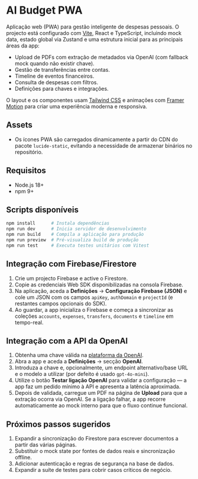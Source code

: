 # AI Budget PWA

Aplicação web (PWA) para gestão inteligente de despesas pessoais. O projecto está configurado com [Vite](https://vitejs.dev/),
React e TypeScript, incluindo mock data, estado global via Zustand e uma estrutura inicial para as principais áreas da app:

- Upload de PDFs com extração de metadados via OpenAI (com fallback mock quando não existir chave).
- Gestão de transferências entre contas.
- Timeline de eventos financeiros.
- Consulta de despesas com filtros.
- Definições para chaves e integrações.

O layout e os componentes usam [Tailwind CSS](https://tailwindcss.com/) e animações com [Framer Motion](https://www.framer.com/motion/) para criar uma experiência moderna e responsiva.

## Assets

- Os ícones PWA são carregados dinamicamente a partir do CDN do pacote `lucide-static`, evitando a necessidade de armazenar binários no repositório.

## Requisitos

- Node.js 18+
- npm 9+

## Scripts disponíveis

```bash
npm install      # Instala dependências
npm run dev      # Inicia servidor de desenvolvimento
npm run build    # Compila a aplicação para produção
npm run preview  # Pré-visualiza build de produção
npm run test     # Executa testes unitários com Vitest
```

## Integração com Firebase/Firestore

1. Crie um projecto Firebase e active o Firestore.
2. Copie as credenciais Web SDK disponibilizadas na consola Firebase.
3. Na aplicação, aceda a **Definições** → **Configuração Firebase (JSON)** e cole um JSON com os campos `apiKey`, `authDomain` e `projectId` (e restantes campos opcionais do SDK).
4. Ao guardar, a app inicializa o Firebase e começa a sincronizar as coleções `accounts`, `expenses`, `transfers`, `documents` e `timeline` em tempo-real.

## Integração com a API da OpenAI

1. Obtenha uma chave válida na [plataforma da OpenAI](https://platform.openai.com/).
2. Abra a app e aceda a **Definições** → secção **OpenAI**.
3. Introduza a chave e, opcionalmente, um endpoint alternativo/base URL e o modelo a utilizar (por defeito é usado `gpt-4o-mini`).
4. Utilize o botão **Testar ligação OpenAI** para validar a configuração — a app faz um pedido mínimo à API e apresenta a latência aproximada.
5. Depois de validada, carregue um PDF na página de **Upload** para que a extração ocorra via OpenAI. Se a ligação falhar, a app recorre automaticamente ao mock interno para que o fluxo continue funcional.

## Próximos passos sugeridos

1. Expandir a sincronização do Firestore para escrever documentos a partir das várias páginas.
2. Substituir o mock state por fontes de dados reais e sincronização offline.
3. Adicionar autenticação e regras de segurança na base de dados.
4. Expandir a suíte de testes para cobrir casos críticos de negócio.
